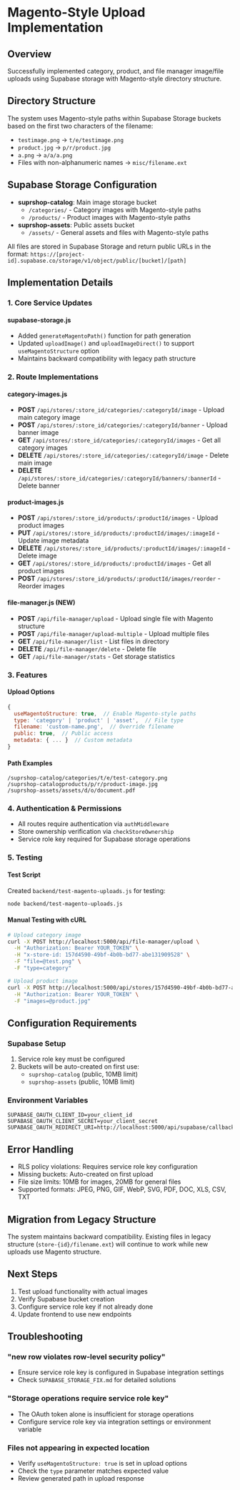 # Magento-Style Upload Implementation

## Overview
Successfully implemented category, product, and file manager image/file uploads using Supabase storage with Magento-style directory structure.

## Directory Structure
The system uses Magento-style paths within Supabase Storage buckets based on the first two characters of the filename:
- `testimage.png` → `t/e/testimage.png`
- `product.jpg` → `p/r/product.jpg`
- `a.png` → `a/a/a.png`
- Files with non-alphanumeric names → `misc/filename.ext`

## Supabase Storage Configuration
- **suprshop-catalog**: Main image storage bucket
  - `/categories/` - Category images with Magento-style paths
  - `/products/` - Product images with Magento-style paths
- **suprshop-assets**: Public assets bucket
  - `/assets/` - General assets and files with Magento-style paths

All files are stored in Supabase Storage and return public URLs in the format:
`https://[project-id].supabase.co/storage/v1/object/public/[bucket]/[path]`

## Implementation Details

### 1. Core Service Updates

#### supabase-storage.js
- Added `generateMagentoPath()` function for path generation
- Updated `uploadImage()` and `uploadImageDirect()` to support `useMagentoStructure` option
- Maintains backward compatibility with legacy path structure

### 2. Route Implementations

#### category-images.js
- **POST** `/api/stores/:store_id/categories/:categoryId/image` - Upload main category image
- **POST** `/api/stores/:store_id/categories/:categoryId/banner` - Upload banner image
- **GET** `/api/stores/:store_id/categories/:categoryId/images` - Get all category images
- **DELETE** `/api/stores/:store_id/categories/:categoryId/image` - Delete main image
- **DELETE** `/api/stores/:store_id/categories/:categoryId/banners/:bannerId` - Delete banner

#### product-images.js
- **POST** `/api/stores/:store_id/products/:productId/images` - Upload product images
- **PUT** `/api/stores/:store_id/products/:productId/images/:imageId` - Update image metadata
- **DELETE** `/api/stores/:store_id/products/:productId/images/:imageId` - Delete image
- **GET** `/api/stores/:store_id/products/:productId/images` - Get all product images
- **POST** `/api/stores/:store_id/products/:productId/images/reorder` - Reorder images

#### file-manager.js (NEW)
- **POST** `/api/file-manager/upload` - Upload single file with Magento structure
- **POST** `/api/file-manager/upload-multiple` - Upload multiple files
- **GET** `/api/file-manager/list` - List files in directory
- **DELETE** `/api/file-manager/delete` - Delete file
- **GET** `/api/file-manager/stats` - Get storage statistics

### 3. Features

#### Upload Options
```javascript
{
  useMagentoStructure: true,  // Enable Magento-style paths
  type: 'category' | 'product' | 'asset',  // File type
  filename: 'custom-name.png',  // Override filename
  public: true,  // Public access
  metadata: { ... }  // Custom metadata
}
```

#### Path Examples
```
/suprshop-catalog/categories/t/e/test-category.png
/suprshop-catalogproducts/p/r/product-image.jpg
/suprshop-assets/assets/d/o/document.pdf
```

### 4. Authentication & Permissions
- All routes require authentication via `authMiddleware`
- Store ownership verification via `checkStoreOwnership`
- Service role key required for Supabase storage operations

### 5. Testing

#### Test Script
Created `backend/test-magento-uploads.js` for testing:
```bash
node backend/test-magento-uploads.js
```

#### Manual Testing with cURL
```bash
# Upload category image
curl -X POST http://localhost:5000/api/file-manager/upload \
  -H "Authorization: Bearer YOUR_TOKEN" \
  -H "x-store-id: 157d4590-49bf-4b0b-bd77-abe131909528" \
  -F "file=@test.png" \
  -F "type=category"

# Upload product image
curl -X POST http://localhost:5000/api/stores/157d4590-49bf-4b0b-bd77-abe131909528/products/PRODUCT_ID/images \
  -H "Authorization: Bearer YOUR_TOKEN" \
  -F "images=@product.jpg"
```

## Configuration Requirements

### Supabase Setup
1. Service role key must be configured
2. Buckets will be auto-created on first use:
   - `suprshop-catalog` (public, 10MB limit)
   - `suprshop-assets` (public, 10MB limit)

### Environment Variables
```env
SUPABASE_OAUTH_CLIENT_ID=your_client_id
SUPABASE_OAUTH_CLIENT_SECRET=your_client_secret
SUPABASE_OAUTH_REDIRECT_URI=http://localhost:5000/api/supabase/callback
```

## Error Handling
- RLS policy violations: Requires service role key configuration
- Missing buckets: Auto-created on first upload
- File size limits: 10MB for images, 20MB for general files
- Supported formats: JPEG, PNG, GIF, WebP, SVG, PDF, DOC, XLS, CSV, TXT

## Migration from Legacy Structure
The system maintains backward compatibility. Existing files in legacy structure (`store-{id}/filename.ext`) will continue to work while new uploads use Magento structure.

## Next Steps
1. Test upload functionality with actual images
2. Verify Supabase bucket creation
3. Configure service role key if not already done
4. Update frontend to use new endpoints

## Troubleshooting

### "new row violates row-level security policy"
- Ensure service role key is configured in Supabase integration settings
- Check `SUPABASE_STORAGE_FIX.md` for detailed solutions

### "Storage operations require service role key"
- The OAuth token alone is insufficient for storage operations
- Configure service role key via integration settings or environment variable

### Files not appearing in expected location
- Verify `useMagentoStructure: true` is set in upload options
- Check the `type` parameter matches expected value
- Review generated path in upload response